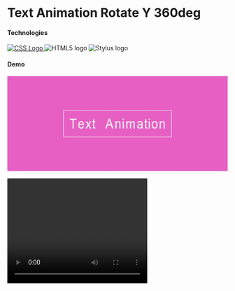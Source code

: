﻿# Text Animation Rotate Y 360deg

#### Technologies
<div>
  <a href="https://html.spec.whatwg.org/multipage/">
    <img src="https://upload.wikimedia.org/wikipedia/commons/3/3d/CSS.3.svg" alt="CSS Logo" width="100"            height="100">
  </a>
    <img src="https://upload.wikimedia.org/wikipedia/commons/6/61/HTML5_logo_and_wordmark.svg" alt="HTML5 logo" 
    width="100" height="100">
    <img src="https://stylus-lang.com/logo.svg" alt="Stylus logo" width="100" height="100" >
</div>


#### Demo
![Text Animation RotateY 360deg](./__title__/text_animation_rotateY_360deg_img.jpg)

<video width="320" height="240" autoplay loop>
  <source src="./__title__/Text_Animation_RotateY_369deg_video.mp4" type="video/mp4">
  Your browser does not support the video tag.
</video>
